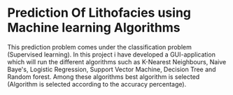 # Prediction Of Lithofacies using Machine learning Algorithms
This prediction problem comes under the classification problem (Supervised learning). In this project i have developed a GUI-application which will run the different algorithms such as K-Nearest Neighbours, Naive Baye's, Logistic Regression, Support Vector Machine, Decision Tree and Random forest. Among these algorithms best algorithm is selected (Algorithm is selected according to the accuracy percentage).  
